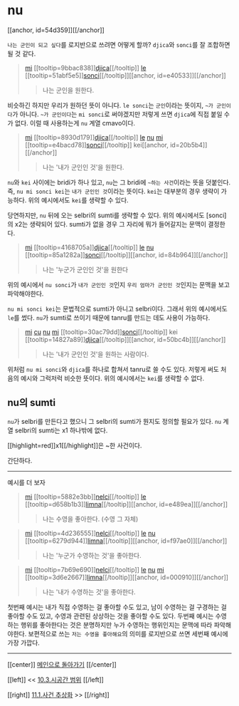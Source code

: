 # nu

[[anchor, id=54d359]][[/anchor]]

`나는 군인이 되고 싶다`를 로지반으로 쓰려면 어떻게 할까? `djica`와 `sonci`를 잘 조합하면 될 것 같다.

> [mi](07_00_sumti_cmavo.html#9347d0) [[tooltip=9bbac838]][djica](gismu.html#djica)[[/tooltip]] [le](06_00_le.html#fcb63c) [[tooltip=51abf5e5]][sonci](gismu.html#sonci)[[/tooltip]][[anchor, id=e40533]][[/anchor]]
>> 나는 군인을 원한다.

비슷하긴 하지만 우리가 원하던 뜻이 아니다. `le sonci`는 `군인`이라는 뜻이지, `~가 군인이다`가 아니다. `~가 군인이다`는 `mi sonci`로 써야겠지만 저렇게 쓰면 `djica`에 직접 붙일 수가 없다. 이럴 때 사용하는게 `nu` 계열 cmavo이다.

> [mi](07_00_sumti_cmavo.html#9347d0) [[tooltip=8930d179]][djica](gismu.html#djica)[[/tooltip]] [le](06_00_le.html#fcb63c) [nu](11_00_nu.html#54d359) [mi](07_00_sumti_cmavo.html#9347d0) [[tooltip=e4bacd78]][sonci](gismu.html#sonci)[[/tooltip]] kei[[anchor, id=20b5b4]][[/anchor]]
>> 나는 '내가 군인인 것'을 원한다.

`nu`와 `kei` 사이에는 bridi가 하나 있고, `nu`는 그 bridi에 `~하는 사건`이라는 뜻을 덧붙인다. 즉, `nu mi sonci kei`는 `내가 군인인 것`이라는 뜻이다. `kei`는 대부분의 경우 생략이 가능하다. 위의 예시에서도 `kei`를 생략할 수 있다.

당연하지만, `nu` 뒤에 오는 selbri의 sumti를 생략할 수 있다. 위의 예시에서도 [sonci]의 x2는 생략되어 있다. sumti가 없을 경우 그 자리에 뭐가 들어갈지는 문맥이 결정한다.

> [mi](07_00_sumti_cmavo.html#9347d0) [[tooltip=4168705a]][djica](gismu.html#djica)[[/tooltip]] [le](06_00_le.html#fcb63c) [nu](11_00_nu.html#54d359) [[tooltip=85a1282a]][sonci](gismu.html#sonci)[[/tooltip]][[anchor, id=84b964]][[/anchor]]
>> 나는 '누군가 군인인 것'을 원한다

위의 예시에서 `nu sonci`가 `내가 군인인 것`인지 `우리 엄마가 군인인 것`인지는 문맥을 보고 파악해야한다.

`nu mi sonci kei`는 문법적으로 sumti가 아니고 selbri이다. 그래서 위의 예시에서도 `le`를 썼다. `nu`가 sumti로 쓰이기 때문에 tanru를 만드는 데도 사용이 가능하다.

> [mi](07_00_sumti_cmavo.html#9347d0) [cu](09_00_cu.html#9a24bc) [nu](11_00_nu.html#54d359) [mi](07_00_sumti_cmavo.html#9347d0) [[tooltip=30ac79dd]][sonci](gismu.html#sonci)[[/tooltip]] kei [[tooltip=14827a89]][djica](gismu.html#djica)[[/tooltip]][[anchor, id=50bc4b]][[/anchor]]
>> 나는 '내가 군인인 것'을 원하는 사람이다.

위처럼 `nu mi sonci`와 `djica`를 하나로 합쳐서 tanru로 쓸 수도 있다. 저렇게 써도 처음의 예시와 그럭저럭 비슷한 뜻이다. 위의 예시에서는 `kei`를 생략할 수 없다.

## nu의 sumti

`nu`가 selbri를 만든다고 했으니 그 selbri의 sumti가 뭔지도 정의할 필요가 있다. `nu` 계열 selbri의 sumti는 x1 하나밖에 없다.

[[highlight=red]]x1[[/highlight]]은 ~한 사건이다.

간단하다.

---

예시를 더 보자

> [mi](07_00_sumti_cmavo.html#9347d0) [[tooltip=5882e3bb]][nelci](gismu.html#nelci)[[/tooltip]] [le](06_00_le.html#fcb63c) [[tooltip=d658b1b3]][limna](gismu.html#limna)[[/tooltip]][[anchor, id=e489ea]][[/anchor]]
>> 나는 수영을 좋아한다. (수영 그 자체)

> [mi](07_00_sumti_cmavo.html#9347d0) [[tooltip=4d236555]][nelci](gismu.html#nelci)[[/tooltip]] [le](06_00_le.html#fcb63c) [nu](11_00_nu.html#54d359) [[tooltip=6279d944]][limna](gismu.html#limna)[[/tooltip]][[anchor, id=f97ae0]][[/anchor]]
>> 나는 '누군가 수영하는 것'을 좋아한다.

> [mi](07_00_sumti_cmavo.html#9347d0) [[tooltip=7b69e690]][nelci](gismu.html#nelci)[[/tooltip]] [le](06_00_le.html#fcb63c) [nu](11_00_nu.html#54d359) [mi](07_00_sumti_cmavo.html#9347d0) [[tooltip=3d6e2667]][limna](gismu.html#limna)[[/tooltip]][[anchor, id=000910]][[/anchor]]
>> 나는 '내가 수영하는 것'을 좋아한다.

첫번째 예시는 내가 직접 수영하는 걸 좋아할 수도 있고, 남이 수영하는 걸 구경하는 걸 좋아할 수도 있고, 수영과 관련된 상상하는 것을 좋아할 수도 있다. 두번째 예시는 수영하는 행위를 좋아한다는 것은 분명하지만 누가 수영하는 행위인지는 문맥에 따라 파악해야한다. 보편적으로 쓰는 `저는 수영을 좋아해요`의 의미를 로지반으로 쓰면 세번째 예시에 가장 가깝다.

---

[[center]]
[메인으로 돌아가기](index.html)
[[/center]]

[[left]]
<< [10.3.시공간 범위](10_03_시공간_범위.html)
[[/left]]

[[right]]
[11.1.사건 추상화](11_01_사건_추상화.html) >>
[[/right]]


[^9bbac838]: [[highlight=red]]x1[[/highlight]]은 [[highlight=green]]x2[[/highlight]]를 원한다, [[highlight=aqua]][[black]]x3[[/black]][[/highlight]]의 목적으로
[^51abf5e5]: [[highlight=red]]x1[[/highlight]]은 [[highlight=green]]x2[[/highlight]](군대)에 소속된 군인이다
[^8930d179]: [[highlight=red]]x1[[/highlight]]은 [[highlight=green]]x2[[/highlight]]를 원한다, [[highlight=aqua]][[black]]x3[[/black]][[/highlight]]의 목적으로
[^e4bacd78]: [[highlight=red]]x1[[/highlight]]은 [[highlight=green]]x2[[/highlight]](군대)에 소속된 군인이다
[^4168705a]: [[highlight=red]]x1[[/highlight]]은 [[highlight=green]]x2[[/highlight]]를 원한다, [[highlight=aqua]][[black]]x3[[/black]][[/highlight]]의 목적으로
[^85a1282a]: [[highlight=red]]x1[[/highlight]]은 [[highlight=green]]x2[[/highlight]](군대)에 소속된 군인이다
[^30ac79dd]: [[highlight=red]]x1[[/highlight]]은 [[highlight=green]]x2[[/highlight]](군대)에 소속된 군인이다
[^14827a89]: [[highlight=red]]x1[[/highlight]]은 [[highlight=green]]x2[[/highlight]]를 원한다, [[highlight=aqua]][[black]]x3[[/black]][[/highlight]]의 목적으로
[^5882e3bb]: [[highlight=red]]x1[[/highlight]]이 [[highlight=green]]x2[[/highlight]]를 좋아한다
[^d658b1b3]: [[highlight=red]]x1[[/highlight]]가 [[highlight=green]]x2[[/highlight]](물)에서 수영한다
[^4d236555]: [[highlight=red]]x1[[/highlight]]이 [[highlight=green]]x2[[/highlight]]를 좋아한다
[^6279d944]: [[highlight=red]]x1[[/highlight]]가 [[highlight=green]]x2[[/highlight]](물)에서 수영한다
[^7b69e690]: [[highlight=red]]x1[[/highlight]]이 [[highlight=green]]x2[[/highlight]]를 좋아한다
[^3d6e2667]: [[highlight=red]]x1[[/highlight]]가 [[highlight=green]]x2[[/highlight]](물)에서 수영한다